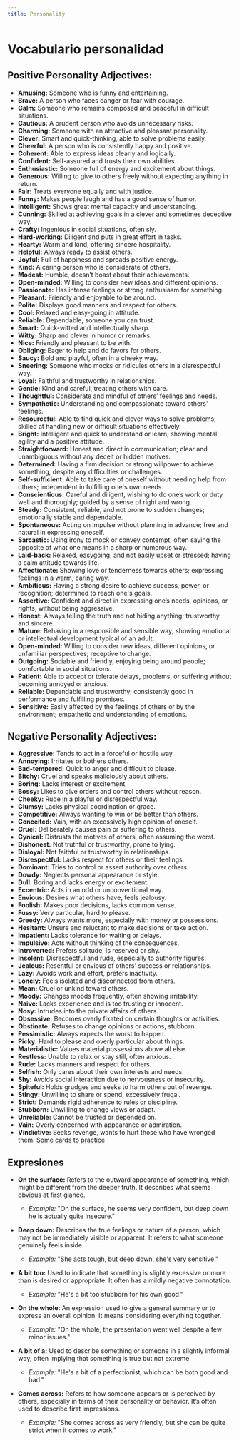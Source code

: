 ```yaml
---
title: Personality
---
```



# Vocabulario personalidad

## **Positive Personality Adjectives:**

-   **Amusing:** Someone who is funny and entertaining.
-   **Brave:** A person who faces danger or fear with courage.
-   **Calm:** Someone who remains composed and peaceful in difficult situations.
-   **Cautious:** A prudent person who avoids unnecessary risks.
-   **Charming:** Someone with an attractive and pleasant personality.
-   **Clever:** Smart and quick-thinking, able to solve problems easily.
-   **Cheerful:** A person who is consistently happy and positive.
-   **Coherent:** Able to express ideas clearly and logically.
-   **Confident:** Self-assured and trusts their own abilities.
-   **Enthusiastic:** Someone full of energy and excitement about things.
-   **Generous:** Willing to give to others freely without expecting anything in return.
-   **Fair:** Treats everyone equally and with justice.
-   **Funny:** Makes people laugh and has a good sense of humor.
-   **Intelligent:** Shows great mental capacity and understanding.
-   **Cunning:** Skilled at achieving goals in a clever and sometimes deceptive way.
-   **Crafty:** Ingenious in social situations, often sly.
-   **Hard-working:** Diligent and puts in great effort in tasks.
-   **Hearty:** Warm and kind, offering sincere hospitality.
-   **Helpful:** Always ready to assist others.
-   **Joyful:** Full of happiness and spreads positive energy.
-   **Kind:** A caring person who is considerate of others.
-   **Modest:** Humble, doesn’t boast about their achievements.
-   **Open-minded:** Willing to consider new ideas and different opinions.
-   **Passionate:** Has intense feelings or strong enthusiasm for something.
-   **Pleasant:** Friendly and enjoyable to be around.
-   **Polite:** Displays good manners and respect for others.
-   **Cool:** Relaxed and easy-going in attitude.
-   **Reliable:** Dependable, someone you can trust.
-   **Smart:** Quick-witted and intellectually sharp.
-   **Witty:** Sharp and clever in humor or remarks.
-   **Nice:** Friendly and pleasant to be with.
-   **Obliging:** Eager to help and do favors for others.
-   **Saucy:** Bold and playful, often in a cheeky way.
-   **Sneering:** Someone who mocks or ridicules others in a disrespectful way.
-   **Loyal:** Faithful and trustworthy in relationships.
-   **Gentle:** Kind and careful, treating others with care.
-   **Thoughtful:** Considerate and mindful of others’ feelings and needs.
-   **Sympathetic:** Understanding and compassionate toward others' feelings.
-   **Resourceful:** Able to find quick and clever ways to solve problems; skilled at handling new or difficult situations effectively.
-   **Bright:** Intelligent and quick to understand or learn; showing mental agility and a positive attitude.
-   **Straightforward:** Honest and direct in communication; clear and unambiguous without any deceit or hidden motives.
-   **Determined:** Having a firm decision or strong willpower to achieve something, despite any difficulties or challenges.
-   **Self-sufficient:** Able to take care of oneself without needing help from others; independent in fulfilling one's own needs.
-   **Conscientious:** Careful and diligent, wishing to do one’s work or duty well and thoroughly; guided by a sense of right and wrong.
-   **Steady:** Consistent, reliable, and not prone to sudden changes; emotionally stable and dependable.
-   **Spontaneous:** Acting on impulse without planning in advance; free and natural in expressing oneself.
-   **Sarcastic:** Using irony to mock or convey contempt; often saying the opposite of what one means in a sharp or humorous way.
-   **Laid-back:** Relaxed, easygoing, and not easily upset or stressed; having a calm attitude towards life.
-   **Affectionate:** Showing love or tenderness towards others; expressing feelings in a warm, caring way.
-   **Ambitious:** Having a strong desire to achieve success, power, or recognition; determined to reach one's goals.
-   **Assertive:** Confident and direct in expressing one’s needs, opinions, or rights, without being aggressive.
-   **Honest:** Always telling the truth and not hiding anything; trustworthy and sincere.
-   **Mature:** Behaving in a responsible and sensible way; showing emotional or intellectual development typical of an adult.
-   **Open-minded:** Willing to consider new ideas, different opinions, or unfamiliar perspectives; receptive to change.
-   **Outgoing:** Sociable and friendly, enjoying being around people; comfortable in social situations.
-   **Patient:** Able to accept or tolerate delays, problems, or suffering without becoming annoyed or anxious.
-   **Reliable:** Dependable and trustworthy; consistently good in performance and fulfilling promises.
-   **Sensitive:** Easily affected by the feelings of others or by the environment; empathetic and understanding of emotions.

## **Negative Personality Adjectives:**

-   **Aggressive:** Tends to act in a forceful or hostile way.
-   **Annoying:** Irritates or bothers others.
-   **Bad-tempered:** Quick to anger and difficult to please.
-   **Bitchy:** Cruel and speaks maliciously about others.
-   **Boring:** Lacks interest or excitement.
-   **Bossy:** Likes to give orders and control others without reason.
-   **Cheeky:** Rude in a playful or disrespectful way.
-   **Clumsy:** Lacks physical coordination or grace.
-   **Competitive:** Always wanting to win or be better than others.
-   **Conceited:** Vain, with an excessively high opinion of oneself.
-   **Cruel:** Deliberately causes pain or suffering to others.
-   **Cynical:** Distrusts the motives of others, often assuming the worst.
-   **Dishonest:** Not truthful or trustworthy, prone to lying.
-   **Disloyal:** Not faithful or trustworthy in relationships.
-   **Disrespectful:** Lacks respect for others or their feelings.
-   **Dominant:** Tries to control or assert authority over others.
-   **Dowdy:** Neglects personal appearance or style.
-   **Dull:** Boring and lacks energy or excitement.
-   **Eccentric:** Acts in an odd or unconventional way.
-   **Envious:** Desires what others have, feels jealousy.
-   **Foolish:** Makes poor decisions, lacks common sense.
-   **Fussy:** Very particular, hard to please.
-   **Greedy:** Always wants more, especially with money or possessions.
-   **Hesitant:** Unsure and reluctant to make decisions or take action.
-   **Impatient:** Lacks tolerance for waiting or delays.
-   **Impulsive:** Acts without thinking of the consequences.
-   **Introverted:** Prefers solitude, is reserved or shy.
-   **Insolent:** Disrespectful and rude, especially to authority figures.
-   **Jealous:** Resentful or envious of others' success or relationships.
-   **Lazy:** Avoids work and effort, prefers inactivity.
-   **Lonely:** Feels isolated and disconnected from others.
-   **Mean:** Cruel or unkind toward others.
-   **Moody:** Changes moods frequently, often showing irritability.
-   **Naive:** Lacks experience and is too trusting or innocent.
-   **Nosy:** Intrudes into the private affairs of others.
-   **Obsessive:** Becomes overly fixated on certain thoughts or activities.
-   **Obstinate:** Refuses to change opinions or actions, stubborn.
-   **Pessimistic:** Always expects the worst to happen.
-   **Picky:** Hard to please and overly particular about things.
-   **Materialistic:** Values material possessions above all else.
-   **Restless:** Unable to relax or stay still, often anxious.
-   **Rude:** Lacks manners and respect for others.
-   **Selfish:** Only cares about their own interests and needs.
-   **Shy:** Avoids social interaction due to nervousness or insecurity.
-   **Spiteful:** Holds grudges and seeks to harm others out of revenge.
-   **Stingy:** Unwilling to share or spend, excessively frugal.
-   **Strict:** Demands rigid adherence to rules or discipline.
-   **Stubborn:** Unwilling to change views or adapt.
-   **Unreliable:** Cannot be trusted or depended on.
-   **Vain:** Overly concerned with appearance or admiration.
-   **Vindictive:** Seeks revenge, wants to hurt those who have wronged them.
    [Some cards to practice](https://quizlet.com/516755921/ingles-b2-c1-la-personalidad-flash-cards/)

## **Expresiones**

-   **On the surface:** Refers to the outward appearance of something, which might be different from the deeper truth. It describes what seems obvious at first glance.

    -   _Example:_ "On the surface, he seems very confident, but deep down he is actually quite insecure."

-   **Deep down:** Describes the true feelings or nature of a person, which may not be immediately visible or apparent. It refers to what someone genuinely feels inside.

    -   _Example:_ "She acts tough, but deep down, she's very sensitive."

-   **A bit too:** Used to indicate that something is slightly excessive or more than is desired or appropriate. It often has a mildly negative connotation.

    -   _Example:_ "He's a bit too stubborn for his own good."

-   **On the whole:** An expression used to give a general summary or to express an overall opinion. It means considering everything together.

    -   _Example:_ "On the whole, the presentation went well despite a few minor issues."

-   **A bit of a:** Used to describe something or someone in a slightly informal way, often implying that something is true but not extreme.

    -   _Example:_ "He's a bit of a perfectionist, which can be both good and bad."

-   **Comes across:** Refers to how someone appears or is perceived by others, especially in terms of their personality or behavior. It’s often used to describe first impressions.
    -   _Example:_ "She comes across as very friendly, but she can be quite strict when it comes to work."

